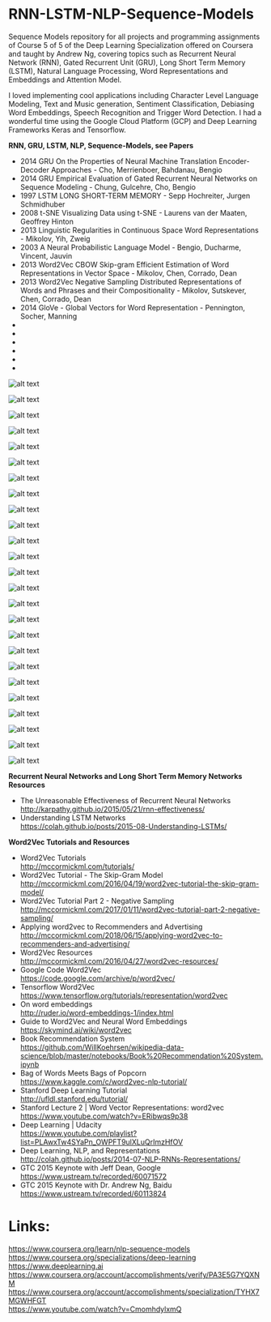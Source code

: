 # RNN-LSTM-NLP-Sequence-Models
Sequence Models repository for all projects and programming assignments of Course 5 of 5 of the Deep Learning Specialization offered on Coursera and taught by Andrew Ng, covering topics such as Recurrent Neural Network (RNN), Gated Recurrent Unit (GRU), Long Short Term Memory (LSTM), Natural Language Processing, Word Representations and Embeddings and Attention Model.

I loved implementing cool applications including Character Level Language Modeling, Text and Music generation, Sentiment Classification, Debiasing Word Embeddings, Speech Recognition and Trigger Word Detection. I had a wonderful time using the Google Cloud Platform (GCP) and Deep Learning Frameworks Keras and Tensorflow.

**RNN, GRU, LSTM, NLP, Sequence-Models, see Papers**
* 2014 GRU On the Properties of Neural Machine Translation Encoder-Decoder Approaches - Cho, Merrienboer, Bahdanau, Bengio
* 2014 GRU Empirical Evaluation of Gated Recurrent Neural Networks on Sequence Modeling - Chung, Gulcehre, Cho, Bengio
* 1997 LSTM LONG SHORT-TERM MEMORY - Sepp Hochreiter, Jurgen Schmidhuber
* 2008 t-SNE Visualizing Data using t-SNE - Laurens van der Maaten, Geoffrey Hinton
* 2013 Linguistic Regularities in Continuous Space Word Representations - Mikolov, Yih, Zweig
* 2003 A Neural Probabilistic Language Model - Bengio, Ducharme, Vincent, Jauvin
* 2013 Word2Vec CBOW Skip-gram Efficient Estimation of Word Representations in Vector Space - Mikolov, Chen, Corrado, Dean
* 2013 Word2Vec Negative Sampling Distributed Representations of Words and Phrases and their Compositionality - Mikolov, Sutskever, Chen, Corrado, Dean
* 2014 GloVe - Global Vectors for Word Representation - Pennington, Socher, Manning
* 
*
*
*
*
*


![alt text](images/RNN-LSTM-NLP-Sequence-Models-1.png)

![alt text](images/RNN-LSTM-NLP-Sequence-Models-2.png)

![alt text](images/RNN-LSTM-NLP-Sequence-Models-3a.png)

![alt text](images/RNN-LSTM-NLP-Sequence-Models-3b.png)

![alt text](images/RNN-LSTM-NLP-Sequence-Models-3c.png)

![alt text](images/RNN-LSTM-NLP-Sequence-Models-4a.png)

![alt text](images/RNN-LSTM-NLP-Sequence-Models-4b.png)

![alt text](images/RNN-LSTM-NLP-Sequence-Models-5a.png)

![alt text](images/RNN-LSTM-NLP-Sequence-Models-5b.png)

![alt text](images/RNN-LSTM-NLP-Sequence-Models-5c.png)

![alt text](images/RNN-LSTM-NLP-Sequence-Models-6a.png)

![alt text](images/RNN-LSTM-NLP-Sequence-Models-6b.png)

![alt text](images/RNN-LSTM-NLP-Sequence-Models-7a.png)

![alt text](images/RNN-LSTM-NLP-Sequence-Models-7b.png)

![alt text](images/RNN-LSTM-NLP-Sequence-Models-7c.png)

![alt text](images/RNN-LSTM-NLP-Sequence-Models-7d.png)

![alt text](images/RNN-LSTM-NLP-Sequence-Models-8a.png)

![alt text](images/RNN-LSTM-NLP-Sequence-Models-8b.png)

![alt text](images/RNN-LSTM-NLP-Sequence-Models-9a.png)

![alt text](images/RNN-LSTM-NLP-Sequence-Models-9b.png)

![alt text](images/RNN-LSTM-NLP-Sequence-Models-9c.png)

![alt text](images/RNN-LSTM-NLP-Sequence-Models-9d.png)

![alt text](images/RNN-LSTM-NLP-Sequence-Models-9e.png)

![alt text](images/RNN-LSTM-NLP-Sequence-Models-11.png)

![alt text](images/RNN-LSTM-NLP-Sequence-Models-12.png)

**Recurrent Neural Networks and Long Short Term Memory Networks Resources**
* The Unreasonable Effectiveness of Recurrent Neural Networks  
http://karpathy.github.io/2015/05/21/rnn-effectiveness/
* Understanding LSTM Networks  
https://colah.github.io/posts/2015-08-Understanding-LSTMs/

**Word2Vec Tutorials and Resources**
* Word2Vec Tutorials  
http://mccormickml.com/tutorials/
* Word2Vec Tutorial - The Skip-Gram Model  
http://mccormickml.com/2016/04/19/word2vec-tutorial-the-skip-gram-model/
* Word2Vec Tutorial Part 2 - Negative Sampling  
http://mccormickml.com/2017/01/11/word2vec-tutorial-part-2-negative-sampling/
* Applying word2vec to Recommenders and Advertising  
http://mccormickml.com/2018/06/15/applying-word2vec-to-recommenders-and-advertising/
* Word2Vec Resources  
http://mccormickml.com/2016/04/27/word2vec-resources/
* Google Code Word2Vec  
https://code.google.com/archive/p/word2vec/
* Tensorflow Word2Vec  
https://www.tensorflow.org/tutorials/representation/word2vec
* On word embeddings  
http://ruder.io/word-embeddings-1/index.html
* Guide to Word2Vec and Neural Word Embeddings  
https://skymind.ai/wiki/word2vec
* Book Recommendation System  
https://github.com/WillKoehrsen/wikipedia-data-science/blob/master/notebooks/Book%20Recommendation%20System.ipynb
* Bag of Words Meets Bags of Popcorn  
https://www.kaggle.com/c/word2vec-nlp-tutorial/
* Stanford Deep Learning Tutorial  
http://ufldl.stanford.edu/tutorial/
* Stanford Lecture 2 | Word Vector Representations: word2vec  
https://www.youtube.com/watch?v=ERibwqs9p38
* Deep Learning | Udacity  
https://www.youtube.com/playlist?list=PLAwxTw4SYaPn_OWPFT9ulXLuQrImzHfOV
* Deep Learning, NLP, and Representations  
http://colah.github.io/posts/2014-07-NLP-RNNs-Representations/
* GTC 2015 Keynote with Jeff Dean, Google  
https://www.ustream.tv/recorded/60071572
* GTC 2015 Keynote with Dr. Andrew Ng, Baidu  
https://www.ustream.tv/recorded/60113824

# Links:  
https://www.coursera.org/learn/nlp-sequence-models  
https://www.coursera.org/specializations/deep-learning  
https://www.deeplearning.ai  
https://www.coursera.org/account/accomplishments/verify/PA3E5G7YQXNM  
https://www.coursera.org/account/accomplishments/specialization/TYHX7MGWHFGT  
https://www.youtube.com/watch?v=CmomhdylxmQ  
